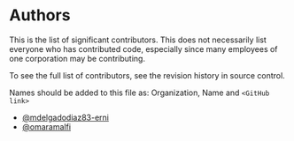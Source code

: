 # Authors

This is the list of significant contributors. This does not necessarily list everyone who has contributed code, especially since many employees of one corporation may be contributing.

To see the full list of contributors, see the revision history in
source control.

Names should be added to this file as:
Organization, Name and ```<GitHub link>```

- [@mdelgadodiaz83-erni](https://github.com/mdelgadodiaz83-erni)
- [@omaramalfi](https://github.com/omaramalfi)
